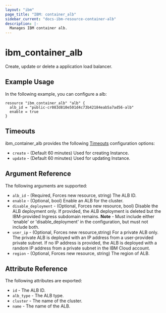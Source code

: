 ```yaml
---
layout: "ibm"
page_title: "IBM: container_alb"
sidebar_current: "docs-ibm-resource-container-alb"
description: |-
  Manages IBM container alb.
---
```


# ibm\_container_alb

Create, update or delete a application load balancer. 

## Example Usage

In the following example, you can configure a alb:

```hcl
resource "ibm_container_alb" "alb" {
  alb_id = "public-cr083d810e501d4c73b42184eab5a7ad56-alb"
  enable = true
}

```

## Timeouts

ibm_container_alb provides the following [Timeouts](https://www.terraform.io/docs/configuration/resources.html#timeouts) configuration options:

* `create` - (Default 60 minutes) Used for creating Instance.
* `update` - (Default 60 minutes) Used for updating Instance.

## Argument Reference

The following arguments are supported:

* `alb_id` - (Required, Forces new resource, string) The ALB ID.
* `enable` - (Optional, bool)  Enable an ALB for the cluster.
* `disable_deployment` - (Optional, Forces new resource, bool) Disable the ALB deployment only. If provided, the ALB deployment is deleted but the IBM-provided Ingress subdomain remains. 
**Note** - Must include either 'enable' or 'disable_deployment' in the configuration, but must not include both.
* `user_ip` - (Optional, Forces new resource,string) For a private ALB only. The private ALB is deployed with an IP address from a user-provided private subnet. If no IP address is provided, the ALB is deployed with a random IP address from a private subnet in the IBM Cloud account.
* `region` - (Optional, Forces new resource, string) The region of ALB.

## Attribute Reference

The following attributes are exported:

* `id` - The ALB ID.
* `alb_type` - The ALB type.
* `cluster` - The name of the cluster.
* `name` - The name of the ALB.